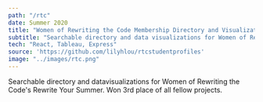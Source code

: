 ```yaml
---
path: "/rtc"
date: Summer 2020
title: "Women of Rewriting the Code Membership Directory and Visualization"
subtitle: "Searchable directory and data visualizations for Women of Rewriting the Code's Rewrite Your Summer. Won 3rd place of all fellow projects."
tech: "React, Tableau, Express"
source: 'https://github.com/lilyhlou/rtcstudentprofiles'
image: "../images/rtc.png"
---
```

Searchable directory and datavisualizations for Women of Rewriting the Code's Rewrite Your Summer. Won 3rd place of all fellow projects. 
